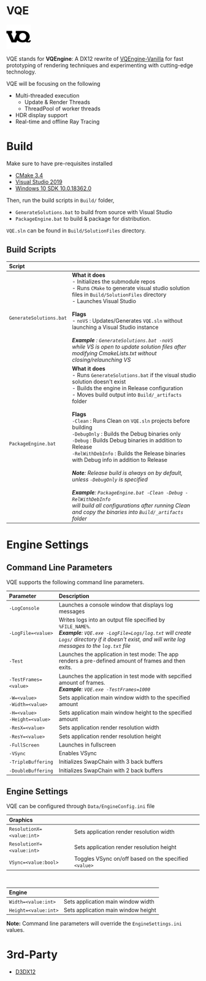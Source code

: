 # VQE

![](Data/Icons/VQEngine-icon.png) 

VQE stands for **VQEngine**: A DX12 rewrite of [VQEngine-Vanilla](https://github.com/vilbeyli/VQEngine) for fast prototyping of rendering techniques and experimenting with cutting-edge technology.

VQE will be focusing on the following

 - Multi-threaded execution
   - Update & Render Threads
   - ThreadPool of worker threads
 - HDR display support
 - Real-time and offline Ray Tracing



# Build

Make sure to have pre-requisites installed 

- [CMake 3.4](https://cmake.org/download/)
- [Visual Studio 2019](https://visualstudio.microsoft.com/downloads/)
- [Windows 10 SDK 10.0.18362.0](https://developer.microsoft.com/en-us/windows/downloads/windows-10-sdk)

Then, run the build scripts in `Build/` folder,

- `GenerateSolutions.bat` to build from source with Visual Studio
- `PackageEngine.bat` to build & package for distribution.

`VQE.sln` can be found in `Build/SolutionFiles` directory.

## Build Scripts


| Script | |
| :-- | :-- |
| `GenerateSolutions.bat` | **What it does** <br/>- Initializes the submodule repos<br/> - Runs `CMake` to generate visual studio solution files in `Build/SolutionFiles` directory <br/> - Launches Visual Studio <br/> <br/> **Flags** <br/> - `noVS` : Updates/Generates `VQE.sln` without launching a Visual Studio instance <br/><br/> ***Example** : `GenerateSolutions.bat -noVS` <br/> while VS is open to update solution files after modifying CmakeLists.txt without closing/relaunching VS*
| `PackageEngine.bat` | **What it does** <br/>  - Runs `GenerateSolutions.bat` if the visual studio solution doesn't exist <br/> - Builds the engine in Release configuration <br/> - Moves build output into `Build/_artifacts` folder <br/> <br/> **Flags** <br/> `-Clean` : Runs Clean on `VQE.sln` projects before building <br/> `-DebugOnly` : Builds the Debug binaries only <br/> `-Debug` : Builds Debug binaries in addition to Release <br/> `-RelWithDebInfo` : Builds the Release binaries with Debug info in addition to Release    <br/><br/> ***Note**: Release build is always on by default, unless `-DebugOnly` is specified* <br/><br/> ***Example**: `PackageEngine.bat -Clean -Debug -RelWithDebInfo ` <br/>will build all configurations after running Clean and copy the binaries into `Build/_artifacts` folder*

# Engine Settings

## Command Line Parameters

VQE supports the following command line parameters.

| Parameter | Description |
| :-- | :-- |
| `-LogConsole` | Launches a console window that displays log messages |
| `-LogFile=<value>` | Writes logs into an output file specified by `%FILE_NAME%`. <br/> ***Example**: `VQE.exe -LogFile=Logs/log.txt` will create `Logs/` directory if it doesn't exist, and will write log messages to the `log.txt` file*
| `-Test` | Launches the application in test mode: The app renders a pre-defined amount of frames and then exits. |
| `-TestFrames=<value>` | Launches the application in test mode with sepcified amount of frames. <br/> ***Example**: `VQE.exe -TestFrames=1000`* |
| `-W=<value>` <br/> `-Width=<value>` | Sets application main window width to the specified amount |
| `-H=<value>` <br/> `-Height=<value>` | Sets application main window height to the specified amount |
| `-ResX=<value>` | Sets application render resolution width |
| `-ResY=<value>` | Sets application render resolution height |
| `-FullScreen` | Launches in fullscreen |
| `-VSync` | Enables VSync  |
| `-TripleBuffering` | Initializes SwapChain with 3 back buffers |
| `-DoubleBuffering` | Initializes SwapChain with 2 back buffers |

## Engine Settings

VQE can be configured through `Data/EngineConfig.ini` file

| Graphics | |
| :-- | :-- |
| `ResolutionX=<value:int>` | Sets application render resolution width | 
| `ResolutionY=<value:int>` | Sets application render resolution height |
| `VSync=<value:bool>` | Toggles VSync on/off based on the specified `<value>` |

<br/>

| Engine | |
| :-- | :-- |
| `Width=<value:int>` | Sets application main window width | 
| `Height=<value:int>` | Sets application main window height |


**Note:** Command line parameters will override the `EngineSettings.ini` values.

# 3rd-Party

- [D3DX12](https://github.com/microsoft/DirectX-Graphics-Samples/tree/master/Libraries/D3DX12)